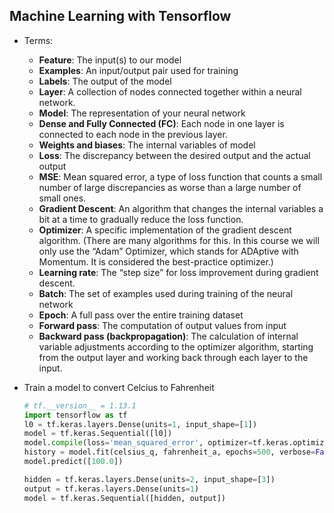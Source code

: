 ## Machine Learning with Tensorflow
- Terms:
  - **Feature**: The input(s) to our model
  - **Examples**: An input/output pair used for training
  - **Labels**: The output of the model
  - **Layer**: A collection of nodes connected together within a neural network.
  - **Model**: The representation of your neural network
  - **Dense and Fully Connected (FC)**: Each node in one layer is connected to each node in the previous layer.
  - **Weights and biases**: The internal variables of model
  - **Loss**: The discrepancy between the desired output and the actual output
  - **MSE**: Mean squared error, a type of loss function that counts a small number of large discrepancies as worse than a large number of small ones.
  - **Gradient Descent**: An algorithm that changes the internal variables a bit at a time to gradually reduce the loss function.
  - **Optimizer**: A specific implementation of the gradient descent algorithm. (There are many algorithms for this. In this course we will only use the “Adam” Optimizer, which stands for ADAptive with Momentum. It is considered the best-practice optimizer.)
  - **Learning rate**: The “step size” for loss improvement during gradient descent.
  - **Batch**: The set of examples used during training of the neural network
  - **Epoch**: A full pass over the entire training dataset
  - **Forward pass**: The computation of output values from input
  - **Backward pass (backpropagation)**: The calculation of internal variable adjustments according to the optimizer algorithm, starting from the output layer and working back through each layer to the input.
- Train a model to convert Celcius to Fahrenheit
  ```python
  # tf.__version__ = 1.13.1
  import tensorflow as tf
  l0 = tf.keras.layers.Dense(units=1, input_shape=[1]) 
  model = tf.keras.Sequential([l0])
  model.compile(loss='mean_squared_error', optimizer=tf.keras.optimizers.Adam(0.1))
  history = model.fit(celsius_q, fahrenheit_a, epochs=500, verbose=False)
  model.predict([100.0])
  ```
  
  ```python
  hidden = tf.keras.layers.Dense(units=2, input_shape=[3])
  output = tf.keras.layers.Dense(units=1)
  model = tf.keras.Sequential([hidden, output])
  ```

